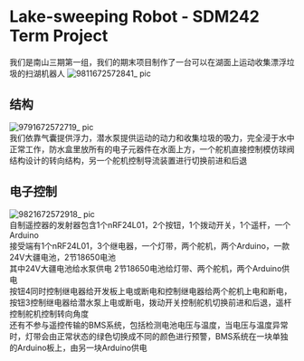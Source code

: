 # Lake-sweeping Robot - SDM242 Term Project
我们是南山三期第一组，我们的期末项目制作了一台可以在湖面上运动收集漂浮垃圾的扫湖机器人
![9811672572841_ pic](https://user-images.githubusercontent.com/103302173/210169325-a9e77ab7-5711-4f8a-abaa-da50df43ce53.jpg)  
## 结构
![9791672572719_ pic](https://user-images.githubusercontent.com/103302173/210169266-30485984-88b8-4220-8555-299a65b1374d.jpg)  
我们依靠气囊提供浮力，潜水泵提供运动的动力和收集垃圾的吸力，完全浸于水中正常工作，防水盒里放所有的电子元器件在水面上方，一个舵机直接控制模仿球阀结构设计的转向结构，另一个舵机控制导流装置进行切换前进和后退
## 电子控制
![9821672572918_ pic](https://user-images.githubusercontent.com/103302173/210169356-1dd031c1-964b-4f24-bb23-71b42340ae49.jpg)   
自制遥控器的发射器包含1个nRF24L01，2个按钮，1个拨动开关，1个遥杆，一个Arduino  
接受端有1个nRF24L01，3个继电器，一个灯带，两个舵机，两个Arduino，一款24V大疆电池，2节18650电池  
其中24V大疆电池给水泵供电 2节18650电池给灯带、两个舵机，两个Arduino供电  
按钮4同时控制继电器给开发板上电或断电和控制继电器给两个舵机上电和断电，按钮3控制继电器给潜水泵上电或断电，拨动开关控制舵机切换前进和后退，遥杆控制舵机控制转向角度  
还有不参与遥控传输的BMS系统，包括检测电池电压与温度，当电压与温度异常时，灯带会由正常状态的绿色切换成不同的颜色进行预警，BMS系统在一块单独的Arduino板上，由另一块Arduino供电

